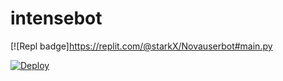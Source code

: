 # intensebot





[![Repl badge]https://replit.com/@starkX/Novauserbot#main.py


[![Deploy](https://www.herokucdn.com/deploy/button.svg)](https://dashboard.heroku.com/new?template=https%3A%2F%2Fgithub.com%2FStarkX200%2FNova-userbot)
